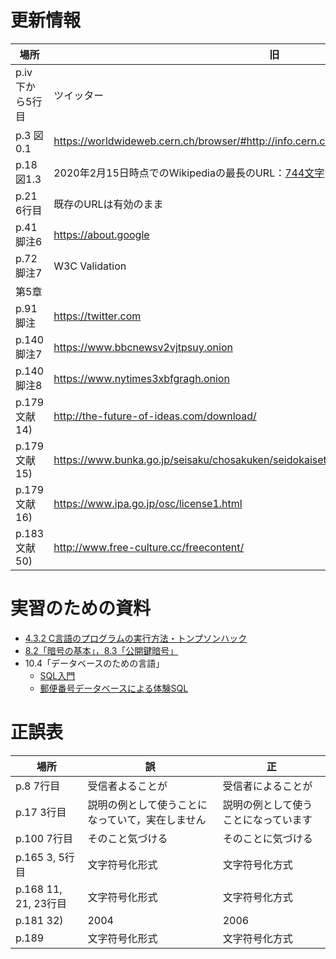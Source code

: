 # 更新情報

場所|旧|新
--|--|--
p.iv 下から5行目|ツイッター|X（ツイッター）
p.3 図0.1|https://worldwideweb.cern.ch/browser/#http://info.cern.ch/hypertext/WWW//TheProject.html|https://worldwideweb.cern.ch|
p.18 図1.3|2020年2月15日時点でのWikipediaの最長のURL：[744文字](https://ja.wikipedia.org/wiki/%E7%AC%AC6%E5%9B%9EAKB48%E3%82%B0%E3%83%AB%E3%83%BC%E3%83%97_%E3%82%BD%E3%83%AD%E3%82%B7%E3%83%B3%E3%82%B0%E3%83%AB%E4%BA%89%E5%A5%AA%E3%81%98%E3%82%83%E3%82%93%E3%81%91%E3%82%93%E5%A4%A7%E4%BC%9Ain%E6%A8%AA%E6%B5%9C%E3%82%A2%E3%83%AA%E3%83%BC%E3%83%8A%E3%80%9C%E3%81%93%E3%82%93%E3%81%AA%E3%81%A8%E3%81%93%E3%82%8D%E3%81%A7%E3%80%81%E9%81%8B%E3%81%AA%E3%82%93%E3%81%8B%E4%BD%BF%E3%81%A3%E3%81%A1%E3%82%83%E3%81%86%E3%81%AE%E3%81%8B%E3%81%A8%E6%80%9D%E3%81%86%E3%81%8B%E3%82%82%E3%81%97%E3%82%8C%E3%81%AA%E3%81%84%E3%81%8C%E3%80%81%E3%81%A8%E3%82%8A%E3%81%82%E3%81%88%E3%81%9A%E3%80%81%E5%8B%9D%E3%81%9F%E3%81%AA%E3%81%8D%E3%82%83%E3%81%97%E3%82%87%E3%81%86%E3%81%8C%E3%81%AA%E3%81%84%E3%81%A0%E3%82%8D%3F%E3%80%9C)|2024年4月22日時点でのWikipediaの最長のURL（転送を除く）：[780文字](https://ja.wikipedia.org/wiki/%E3%83%8D%E3%83%83%E3%83%88%E3%81%A8%E3%81%84%E3%81%86%E7%84%A1%E6%95%B0%E3%81%AE%E5%A3%B0%E9%9B%84%E3%81%8C%E5%89%B2%E6%8B%A0%E3%81%99%E3%82%8B%E4%B8%96%E7%95%8C%E3%81%8B%E3%82%89%E3%80%81%E6%9C%80%E6%96%B0%E6%9C%80%E5%BC%B7%E3%81%AE%E6%AD%A6%E5%99%A8%E3%83%90%E3%82%A4%E3%83%8E%E3%83%BC%E3%83%A9%E3%83%AB%E3%83%9E%E3%82%A4%E3%82%AF%E3%82%92%E9%A7%86%E4%BD%BF%E3%81%97%E3%80%81%E3%83%95%E3%82%A1%E3%83%B3%E3%81%AE%E3%81%BF%E3%82%93%E3%81%AA%E3%81%AB%E7%99%92%E3%81%97%E3%81%A8%E6%84%9F%E5%8B%95%E3%82%92%E4%B8%8E%E3%81%88%E3%82%8B%E5%A3%B0%E5%84%AA%E3%82%92%E3%80%81%E3%81%A8%E3%81%AB%E3%81%8B%E3%81%8F%21%E5%85%A8%E5%8A%9B%E3%82%92%E5%B0%BD%E3%81%8F%E3%81%97%E3%81%A6%E7%86%B1%E3%81%8F%E5%BF%9C%E6%8F%B4%E3%81%99%E3%82%8B%E3%83%A9%E3%82%B8%E3%82%AA)
p.21 6行目|既存のURLは有効のまま|既存のURLは2025年に廃止．[Googleの発表](https://developers.googleblog.com/ja/google-url-shortener-links-will-no-longer-be-available/)
p.41 脚注6|https://about.google|https://web.archive.org/web/20250327091737/https://about.google/
p.72 脚注7|W3C Validation|W3C Web Validator
第5章||ツイッター→X（ツイッター），ツイート→ポスト，リツイート→リポスト
p.91 脚注|https://twitter.com|https://x.com
p.140 脚注7|https://www.bbcnewsv2vjtpsuy.onion|https://www.bbcnewsd73hkzno2ini43t4gblxvycyac5aw4gnv7t2rccijh7745uqd.onion
p.140 脚注8|https://www.nytimes3xbfgragh.onion|閉鎖．[NYTの発表](https://open.nytimes.com/https-open-nytimes-com-the-new-york-times-as-a-tor-onion-service-e0d0b67b7482)
p.179 文献14)|http://the-future-of-ideas.com/download/|https://archive.org/details/TheFutureOfIdeas
p.179 文献15)|https://www.bunka.go.jp/seisaku/chosakuken/seidokaisetsu/kyozai.html|https://www.bunka.go.jp/seisaku/chosakuken/seidokaisetsu/
p.179 文献16)|https://www.ipa.go.jp/osc/license1.html|https://warp.da.ndl.go.jp/info:ndljp/pid/12019585/www.ipa.go.jp/osc/license1.html
p.183 文献50)|http://www.free-culture.cc/freecontent/|https://archive.org/details/free_culture

# 実習のための資料

- [4.3.2 C言語のプログラムの実行方法・トンプソンハック](chapters/04_thompson.ipynb)
- [8.2「暗号の基本」，8.3「公開鍵暗号」](chapters/08_cipher.ipynb)
- 10.4「データベースのための言語」
    - [SQL入門](chapters/10.4/sql.ipynb)
    - [郵便番号データベースによる体験SQL](chapters/10.4/zip.ipynb)

# 正誤表

場所|誤|正
--|--|--
p.8 7行目|受信者よることが|受信者によることが
p.17 3行目|説明の例として使うことになっていて，実在しません|説明の例として使うことになっています
p.100 7行目|そのこと気づける|そのことに気づける
p.165 3, 5行目|文字符号化形式|文字符号化方式
p.168 11, 21, 23行目|文字符号化形式|文字符号化方式
p.181 32)|2004|2006
p.189|文字符号化形式|文字符号化方式
